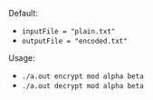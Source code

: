 Default:
  * ``inputFile = "plain.txt"``
  * ``outputFile = "encoded.txt"``

Usage:
  * ``./a.out encrypt mod alpha beta``
  * ``./a.out decrypt mod alpha beta``

